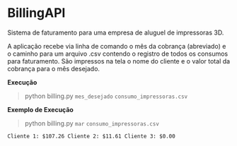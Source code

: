 # BillingAPI

Sistema de faturamento para uma empresa de aluguel de impressoras 3D.


A aplicação recebe via linha de comando o mês da cobrança (abreviado) e o
caminho para um arquivo .csv contendo o registro de todos os consumos para faturamento.
São impressos na tela o nome do cliente e o valor total da cobrança para o mês desejado.


**Execução**
> python billing.py `mes_desejado` `consumo_impressoras.csv`


**Exemplo de Execução**
> python billing.py `mar` `consumo_impressoras.csv`


`Cliente 1: $107.26
 Cliente 2: $11.61
 Cliente 3: $0.00`

